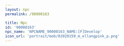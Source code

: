 ```yaml
---
layout: npc
permalink: /90000163

title: Npc
id: '90000163'
npc_name: 'NPCNAME_90000163_NAME:[F]Develop'
icon_url: 'portrait/mob/02020159_m_ellangpink_p.png'
---
```

